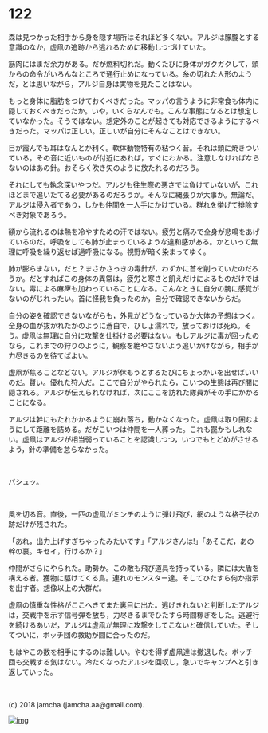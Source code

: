 # 122

森は見つかった相手から身を隠す場所はそれほど多くない。アルジは朦朧とする意識のなか，虚凧の追跡から逃れるために移動しつづけていた。  

筋肉にはまだ余力がある。だが燃料切れだ。動くたびに身体がガクガクして，頭からの命令がいろんなところで通行止めになっている。糸の切れた人形のようだ，とは思いながら，アルジ自身は実物を見たことはない。  

もっと身体に脂肪をつけておくべきだった。マッパの言うように非常食も体内に隠しておくべきだったか。いや，いくらなんでも。こんな事態になるとは想定していなかった。そうではない。想定外のことが起きても対応できるようにするべきだった。マッパは正しい。正しいが自分にそんなことはできない。  

目が霞んでも耳はなんとか利く。軟体動物特有の粘つく音。それは頭に焼きついている。その音に近いものが付近にあれば，すぐにわかる。注意しなければならないのはあの針。おそらく吹き矢のように放たれるのだろう。  

それにしても執念深いやつだ。アルジも往生際の悪さでは負けていないが，これほどまで追いたてる必要があるのだろうか。そんなに縄張りが大事か。無論だ。アルジは侵入者であり，しかも仲間を一人手にかけている。群れを挙げて排除すべき対象であろう。  

額から流れるのは熱を冷やすための汗ではない。疲労と痛みで全身が悲鳴をあげているのだ。呼吸をしても肺が止まっているような違和感がある。かといって無理に呼吸を繰り返せば過呼吸になる。視野が暗く染まってゆく。  

肺が膨らまない，だと？まさかさっきの毒針が，わずかに首を削っていたのだろうか。だとすればこの身体の異常は，疲労と寒さと飢えだけによるものだけではない。毒による麻痺も加わっていることになる。こんなときに自分の腕に感覚がないのがじれったい。首に怪我を負ったのか，自分で確認できないからだ。  

自分の姿を確認できないながらも，外見がどうなっているか大体の予想はつく。全身の血が抜かれたかのように蒼白で，びしょ濡れで，放っておけば死ぬ。そう。虚凧は無理に自分に攻撃を仕掛ける必要はない。もしアルジに毒が回ったのなら，これまでの狩りのように，観察を絶やさないよう追いかけながら，相手が力尽きるのを待てばよい。  

虚凧が焦ることなどない。アルジが休もうとするたびにちょっかいを出せばいいのだ。賢い。優れた狩人だ。ここで自分がやられたら，こいつの生態は再び闇に隠される。アルジが伝えられなければ，次にここを訪れた隊員がその手にかかることになる。  

アルジは幹にもたれかかるように崩れ落ち，動かなくなった。虚凧は取り囲むようにして距離を詰める。だがこいつは仲間を一人葬った。これも罠かもしれない。虚凧はアルジが相当弱っていることを認識しつつ，いつでもとどめがさせるよう，針の準備を怠らなかった。  

<br>  

バシュッ。  

<br>  

風を切る音。直後，一匹の虚凧がミンチのように弾け飛び，網のような格子状の跡だけが残された。  

「あれ，出力上げすぎちゃったみたいです」「アルジさんは!」「あそこだ，あの幹の裏。キセイ，行けるか？」  

仲間がさらにやられた。助勢か。この敵も飛び道具を持っている。隣には大盾を構える者。獲物に駆けてくる鳥。連れのモンスター達。そしてひたすら何か指示を出す者。想像以上の大群だ。  

虚凧の慎重な性格がここへきてまた裏目に出た。逃げきれないと判断したアルジは，交戦中を示す信号弾を放ち，力尽きるまでひたすら時間稼ぎをした。逃避行を続けるあいだ，アルジは虚凧が無理に攻撃をしてこないと確信していた。そしてついに，ボッチ団の救助が間に合ったのだ。  

もはやこの数を相手にするのは難しい。やむを得ず虚凧達は撤退した。ボッチ団も交戦する気はない。冷たくなったアルジを回収し，急いでキャンプへと引き返していった。  

<br>  
<br>  
(c) 2018 jamcha (jamcha.aa@gmail.com).  

[![img](http://i.creativecommons.org/l/by-nc-sa/4.0/88x31.png)](http://creativecommons.org/licenses/by-nc-sa/4.0/deed)